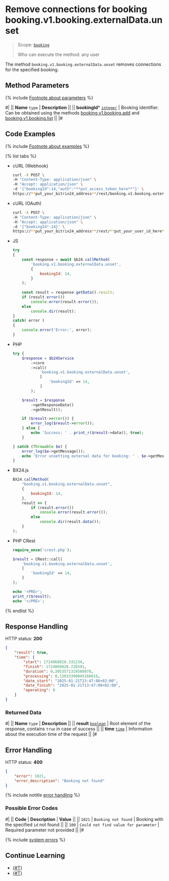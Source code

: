 # Remove connections for booking booking.v1.booking.externalData.unset

> Scope: [`booking`](../../../scopes/permissions.md)
>
> Who can execute the method: any user

The method `booking.v1.booking.externalData.unset` removes connections for the specified booking.

## Method Parameters

{% include [Footnote about parameters](../../../../_includes/required.md) %}

#|
|| **Name**
`type` | **Description** ||
|| **bookingId***
[`integer`](../../../data-types.md) | Booking identifier.
Can be obtained using the methods [booking.v1.booking.add](../booking-v1-booking-add.md) and [booking.v1.booking.list](../booking-v1-booking-list.md) ||
|#

## Code Examples

{% include [Footnote about examples](../../../../_includes/examples.md) %}

{% list tabs %}

- cURL (Webhook)

    ```bash
    curl -X POST \
    -H "Content-Type: application/json" \
    -H "Accept: application/json" \
    -d '{"bookingId":14,"auth":"**put_access_token_here**"}' \
    https://**put_your_bitrix24_address**/rest/booking.v1.booking.externalData.unset
    ```

- cURL (OAuth)

    ```bash
    curl -X POST \
    -H "Content-Type: application/json" \
    -H "Accept: application/json" \
    -d '{"bookingId":14}' \
    https://**put_your_bitrix24_address**/rest/**put_your_user_id_here**/**put_your_webhook_here**/booking.v1.booking.externalData.unset
    ```

- JS

    ```js
    try
    {
    	const response = await $b24.callMethod(
    		'booking.v1.booking.externalData.unset',
    		{
    			bookingId: 14,
    		}
    	);
    	
    	const result = response.getData().result;
    	if (result.error())
    		console.error(result.error());
    	else
    		console.dir(result);
    }
    catch( error )
    {
    	console.error('Error:', error);
    }
    ```

- PHP

    ```php
    try {
        $response = $b24Service
            ->core
            ->call(
                'booking.v1.booking.externalData.unset',
                [
                    'bookingId' => 14,
                ]
            );
    
        $result = $response
            ->getResponseData()
            ->getResult();
    
        if ($result->error()) {
            error_log($result->error());
        } else {
            echo 'Success: ' . print_r($result->data(), true);
        }
    
    } catch (Throwable $e) {
        error_log($e->getMessage());
        echo 'Error unsetting external data for booking: ' . $e->getMessage();
    }
    ```

- BX24.js

    ```js
    BX24.callMethod(
        "booking.v1.booking.externalData.unset",
        {
            bookingId: 14,
        },
        result => {
            if (result.error())
                console.error(result.error());
            else
                console.dir(result.data());
        }
    );
    ```

- PHP CRest

    ```php
    require_once('crest.php');

    $result = CRest::call(
        'booking.v1.booking.externalData.unset',
        [
            'bookingId' => 14,
        ]
    );

    echo '<PRE>';
    print_r($result);
    echo '</PRE>';
    ```

{% endlist %}

## Response Handling

HTTP status: **200**

```json
{
    "result": true,
    "time": {
        "start": 1724068028.331234,
        "finish": 1724068028.726591,
        "duration": 0.3953571319580078,
        "processing": 0.13033390045166016,
        "date_start": "2025-01-21T13:47:08+02:00",
        "date_finish": "2025-01-21T13:47:08+02:00",
        "operating": 0
    }
}
```

### Returned Data

#|
|| **Name**
`type` | **Description** ||
|| **result**
[`boolean`](../../../data-types.md) | Root element of the response, contains `true` in case of success ||
|| **time**
[`time`](../../../data-types.md#time) | Information about the execution time of the request ||
|#

## Error Handling

HTTP status: **400**

```json
{
    "error": 1021,
    "error_description": "Booking not found"
}
```

{% include notitle [error handling](../../../../_includes/error-info.md) %}

### Possible Error Codes

#|
|| **Code** | **Description** | **Value** ||
|| `1021` | `Booking not found` | Booking with the specified `id` not found ||
|| `100` | `Could not find value for parameter` | Required parameter not provided ||
|#

{% include [system errors](../../../../_includes/system-errors.md) %}

## Continue Learning

- [{#T}](./booking-v1-booking-externaldata-set.md)
- [{#T}](./booking-v1-booking-externaldata-list.md)